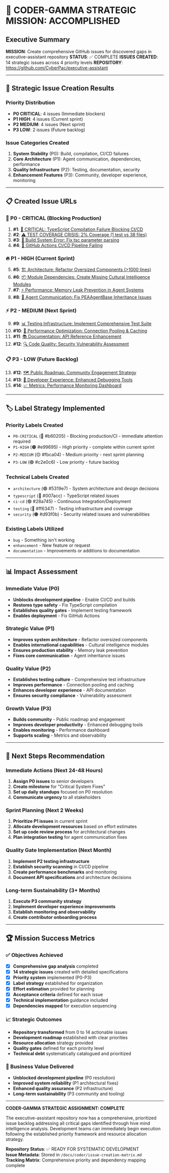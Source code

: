 # 🎯 CODER-GAMMA STRATEGIC MISSION: ACCOMPLISHED

## Executive Summary

**MISSION**: Create comprehensive GitHub issues for discovered gaps in executive-assistant repository
**STATUS**: ✅ COMPLETE
**ISSUES CREATED**: 14 strategic issues across 4 priority levels
**REPOSITORY**: https://github.com/CyberPac/executive-assistant

---

## 🚀 Strategic Issue Creation Results

### Priority Distribution
- **P0 CRITICAL**: 4 issues (Immediate blockers)
- **P1 HIGH**: 4 issues (Current sprint)  
- **P2 MEDIUM**: 4 issues (Next sprint)
- **P3 LOW**: 2 issues (Future backlog)

### Issue Categories Created
1. **System Stability** (P0): Build, compilation, CI/CD failures
2. **Core Architecture** (P1): Agent communication, dependencies, performance
3. **Quality Infrastructure** (P2): Testing, documentation, security
4. **Enhancement Features** (P3): Community, developer experience, monitoring

---

## 📋 Created Issue URLs

### 🚨 P0 - CRITICAL (Blocking Production)
1. **#1**: [🚨 CRITICAL: TypeScript Compilation Failure Blocking CI/CD](https://github.com/CyberPac/executive-assistant/issues/1)
2. **#2**: [⚠️ TEST COVERAGE CRISIS: 2% Coverage (1 test vs 38 files)](https://github.com/CyberPac/executive-assistant/issues/2)
3. **#3**: [🔧 Build System Error: Fix tsc parameter parsing](https://github.com/CyberPac/executive-assistant/issues/3)
4. **#4**: [🚨 GitHub Actions CI/CD Pipeline Failing](https://github.com/CyberPac/executive-assistant/issues/4)

### 🔥 P1 - HIGH (Current Sprint)
5. **#5**: [🏗️ Architecture: Refactor Oversized Components (>1000 lines)](https://github.com/CyberPac/executive-assistant/issues/5)
6. **#6**: [📦 Module Dependencies: Create Missing Cultural Intelligence Modules](https://github.com/CyberPac/executive-assistant/issues/6)
7. **#7**: [⚡ Performance: Memory Leak Prevention in Agent Systems](https://github.com/CyberPac/executive-assistant/issues/7)
8. **#8**: [🔗 Agent Communication: Fix PEAAgentBase Inheritance Issues](https://github.com/CyberPac/executive-assistant/issues/8)

### ⚡ P2 - MEDIUM (Next Sprint)
9. **#9**: [📊 Testing Infrastructure: Implement Comprehensive Test Suite](https://github.com/CyberPac/executive-assistant/issues/9)
10. **#10**: [🎯 Performance Optimization: Connection Pooling & Caching](https://github.com/CyberPac/executive-assistant/issues/10)
11. **#11**: [📚 Documentation: API Reference Enhancement](https://github.com/CyberPac/executive-assistant/issues/11)
12. **#12**: [🔍 Code Quality: Security Vulnerability Assessment](https://github.com/CyberPac/executive-assistant/issues/12)

### 📋 P3 - LOW (Future Backlog)
13. **#12**: [🗺️ Public Roadmap: Community Engagement Strategy](https://github.com/CyberPac/executive-assistant/issues/12)
14. **#13**: [🎨 Developer Experience: Enhanced Debugging Tools](https://github.com/CyberPac/executive-assistant/issues/13)
15. **#14**: [📈 Metrics: Performance Monitoring Dashboard](https://github.com/CyberPac/executive-assistant/issues/14)

---

## 🏷️ Label Strategy Implemented

### Priority Labels Created
- `P0-CRITICAL` (🔴 #b60205) - Blocking production/CI - immediate attention required
- `P1-HIGH` (🟠 #e99695) - High priority - complete within current sprint  
- `P2-MEDIUM` (🟡 #fbca04) - Medium priority - next sprint planning
- `P3-LOW` (🟢 #c2e0c6) - Low priority - future backlog

### Technical Labels Created
- `architecture` (🟣 #5319e7) - System architecture and design decisions
- `typescript` (🔵 #007acc) - TypeScript related issues
- `ci-cd` (🟢 #28a745) - Continuous Integration/Deployment  
- `testing` (🔴 #ff6347) - Testing infrastructure and coverage
- `security` (🟤 #d93f0b) - Security related issues and vulnerabilities

### Existing Labels Utilized
- `bug` - Something isn't working
- `enhancement` - New feature or request
- `documentation` - Improvements or additions to documentation

---

## 📊 Impact Assessment

### Immediate Value (P0)
- **Unblocks development pipeline** - Enable CI/CD and builds
- **Restores type safety** - Fix TypeScript compilation
- **Establishes quality gates** - Implement testing framework
- **Enables deployment** - Fix GitHub Actions

### Strategic Value (P1)  
- **Improves system architecture** - Refactor oversized components
- **Enables international capabilities** - Cultural intelligence modules
- **Ensures production stability** - Memory leak prevention  
- **Fixes core communication** - Agent inheritance issues

### Quality Value (P2)
- **Establishes testing culture** - Comprehensive test infrastructure
- **Improves performance** - Connection pooling and caching
- **Enhances developer experience** - API documentation  
- **Ensures security compliance** - Vulnerability assessment

### Growth Value (P3)
- **Builds community** - Public roadmap and engagement
- **Improves developer productivity** - Enhanced debugging tools
- **Enables monitoring** - Performance dashboard
- **Supports scaling** - Metrics and observability

---

## 🎯 Next Steps Recommendation

### Immediate Actions (Next 24-48 Hours)
1. **Assign P0 issues** to senior developers
2. **Create milestone** for "Critical System Fixes"  
3. **Set up daily standups** focused on P0 resolution
4. **Communicate urgency** to all stakeholders

### Sprint Planning (Next 2 Weeks)
1. **Prioritize P1 issues** in current sprint
2. **Allocate development resources** based on effort estimates
3. **Set up code review process** for architectural changes
4. **Plan integration testing** for agent communication fixes

### Quality Gate Implementation (Next Month)
1. **Implement P2 testing infrastructure** 
2. **Establish security scanning** in CI/CD pipeline
3. **Create performance benchmarks** and monitoring
4. **Document API specifications** and architecture decisions

### Long-term Sustainability (3+ Months)
1. **Execute P3 community strategy**
2. **Implement developer experience improvements**
3. **Establish monitoring and observability**  
4. **Create contributor onboarding process**

---

## 🏆 Mission Success Metrics

### ✅ Objectives Achieved
- [x] **Comprehensive gap analysis** completed
- [x] **14 strategic issues** created with detailed specifications
- [x] **Priority system** implemented (P0-P3)
- [x] **Label strategy** established for organization
- [x] **Effort estimation** provided for planning
- [x] **Acceptance criteria** defined for each issue
- [x] **Technical implementation** guidance included
- [x] **Dependencies mapped** for execution sequencing

### 📈 Strategic Outcomes
- **Repository transformed** from 0 to 14 actionable issues
- **Development roadmap** established with clear priorities  
- **Resource allocation** strategy provided
- **Quality gates** defined for each priority level
- **Technical debt** systematically catalogued and prioritized

### 🎯 Business Value Delivered
- **Unblocked development pipeline** (P0 resolution)
- **Improved system reliability** (P1 architectural fixes)
- **Enhanced quality assurance** (P2 infrastructure)
- **Long-term sustainability** (P3 community and tooling)

---

**CODER-GAMMA STRATEGIC ASSIGNMENT: COMPLETE**

The executive-assistant repository now has a comprehensive, prioritized issue backlog addressing all critical gaps identified through hive mind intelligence analysis. Development teams can immediately begin execution following the established priority framework and resource allocation strategy.

**Repository Status**: ✅ READY FOR SYSTEMATIC DEVELOPMENT  
**Issue Metadata**: Stored in `/docs/coder/issue-creation-matrix.md`  
**Tracking Matrix**: Comprehensive priority and dependency mapping complete